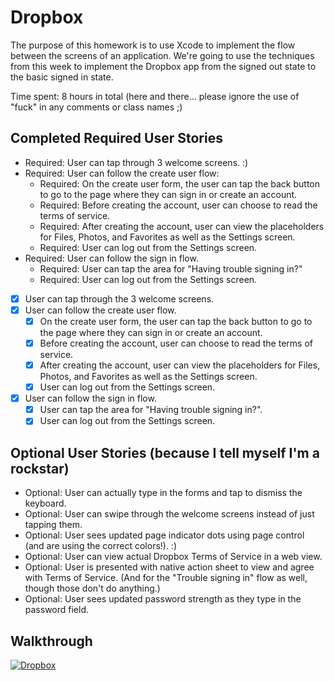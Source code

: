 # Dropbox

The purpose of this homework is to use Xcode to implement the flow between the screens of an application. We're going to use the techniques from this week to implement the Dropbox app from the signed out state to the basic signed in state.

Time spent: 8 hours in total (here and there... please ignore the use of "fuck" in any comments or class names ;)

## Completed Required User Stories

* Required: User can tap through 3 welcome screens. :)
* Required: User can follow the create user flow:
  * Required: On the create user form, the user can tap the back button to go to the page where they can sign in or create an account.
  * Required: Before creating the account, user can choose to read the terms of service.
  * Required: After creating the account, user can view the placeholders for Files, Photos, and Favorites as well as the Settings screen.
  * Required: User can log out from the Settings screen.
* Required: User can follow the sign in flow.
  * Required: User can tap the area for "Having trouble signing in?"
  * Required: User can log out from the Settings screen.
  
- [X] User can tap through the 3 welcome screens.
- [X] User can follow the create user flow.
  - [X] On the create user form, the user can tap the back button to go to the page where they can sign in or create an account.
  - [X] Before creating the account, user can choose to read the terms of service.
  - [X] After creating the account, user can view the placeholders for Files, Photos, and Favorites as well as the Settings screen.
  - [X] User can log out from the Settings screen.
- [X] User can follow the sign in flow.
  - [X] User can tap the area for "Having trouble signing in?".
  - [X] User can log out from the Settings screen.

## Optional User Stories (because I tell myself I'm a rockstar)

* Optional: User can actually type in the forms and tap to dismiss the keyboard.
* Optional: User can swipe through the welcome screens instead of just tapping them.
* Optional: User sees updated page indicator dots using page control (and are using the correct colors!). :)
* Optional: User can view actual Dropbox Terms of Service in a web view.
* Optional: User is presented with native action sheet to view and agree with Terms of Service. (And for the "Trouble signing in" flow as well, though those don't do anything.)
* Optional: User sees updated password strength as they type in the password field.

## Walkthrough

[![Dropbox](http://i.imgur.com/4b5rEIm.png)](https://youtu.be/Vw479PLcW-I "Dropbox")

